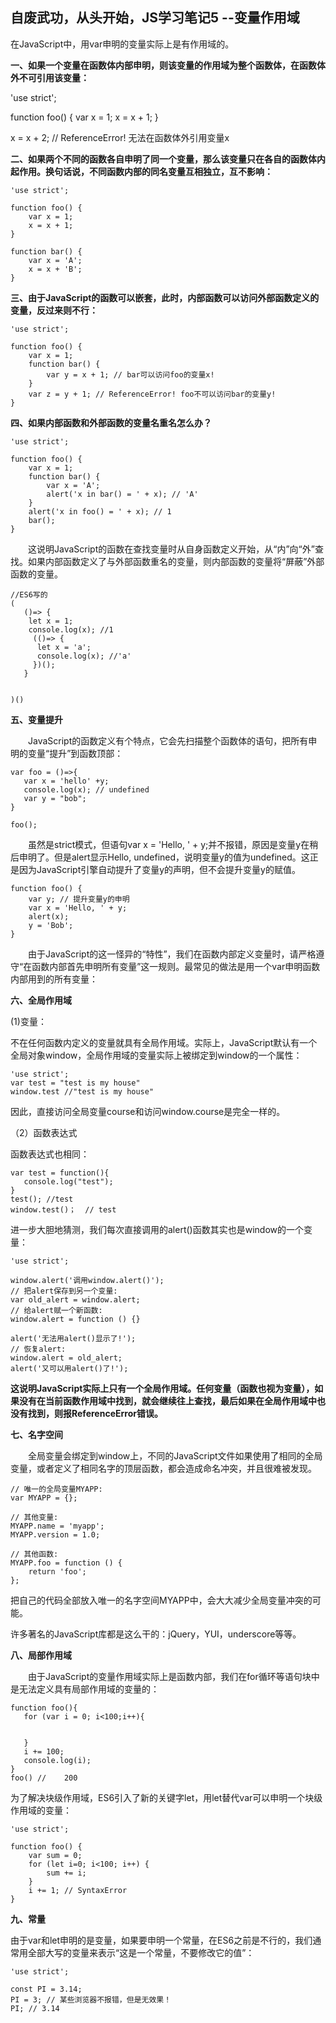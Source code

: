 自废武功，从头开始，JS学习笔记5 --变量作用域
--

在JavaScript中，用var申明的变量实际上是有作用域的。

**一、如果一个变量在函数体内部申明，则该变量的作用域为整个函数体，在函数体外不可引用该变量：**

'use strict';

function foo() {
    var x = 1;
    x = x + 1;
}

x = x + 2; // ReferenceError! 无法在函数体外引用变量x


**二、如果两个不同的函数各自申明了同一个变量，那么该变量只在各自的函数体内起作用。换句话说，不同函数内部的同名变量互相独立，互不影响：**	


	'use strict';
	
	function foo() {
	    var x = 1;
	    x = x + 1;
	}
	
	function bar() {
	    var x = 'A';
	    x = x + 'B';
	}




**三、由于JavaScript的函数可以嵌套，此时，内部函数可以访问外部函数定义的变量，反过来则不行：**


	'use strict';
	
	function foo() {
	    var x = 1;
	    function bar() {
	        var y = x + 1; // bar可以访问foo的变量x!
	    }
	    var z = y + 1; // ReferenceError! foo不可以访问bar的变量y!
	}


**四、如果内部函数和外部函数的变量名重名怎么办？**

	'use strict';
	
	function foo() {
	    var x = 1;
	    function bar() {
	        var x = 'A';
	        alert('x in bar() = ' + x); // 'A'
	    }
	    alert('x in foo() = ' + x); // 1
	    bar();
	}

　　这说明JavaScript的函数在查找变量时从自身函数定义开始，从“内”向“外”查找。如果内部函数定义了与外部函数重名的变量，则内部函数的变量将“屏蔽”外部函数的变量。


	//ES6写的
	(
	   ()=> {
	    let x = 1;
	    console.log(x); //1
	     (()=> {
	      let x = 'a';
	      console.log(x); //'a'
	     })();
	   }
	
	
	)()


**五、变量提升**

　　JavaScript的函数定义有个特点，它会先扫描整个函数体的语句，把所有申明的变量“提升”到函数顶部：

	var foo = ()=>{
	   var x = 'hello' +y;
	   console.log(x); // undefined
	   var y = "bob";
	}
	
	foo();


　　虽然是strict模式，但语句var x = 'Hello, ' + y;并不报错，原因是变量y在稍后申明了。但是alert显示Hello, undefined，说明变量y的值为undefined。这正是因为JavaScript引擎自动提升了变量y的声明，但不会提升变量y的赋值。


	function foo() {
	    var y; // 提升变量y的申明
	    var x = 'Hello, ' + y;
	    alert(x);
	    y = 'Bob';
	}


　　由于JavaScript的这一怪异的“特性”，我们在函数内部定义变量时，请严格遵守“在函数内部首先申明所有变量”这一规则。最常见的做法是用一个var申明函数内部用到的所有变量：

**六、全局作用域**

(1)变量：

不在任何函数内定义的变量就具有全局作用域。实际上，JavaScript默认有一个全局对象window，全局作用域的变量实际上被绑定到window的一个属性：
	
	'use strict';
	var test = "test is my house"
	window.test //"test is my house"

因此，直接访问全局变量course和访问window.course是完全一样的。

（2）函数表达式

  函数表达式也相同：

	var test = function(){
	   console.log("test");
	}
	test(); //test
	window.test()；  // test

进一步大胆地猜测，我们每次直接调用的alert()函数其实也是window的一个变量：


	
	'use strict';
	
	window.alert('调用window.alert()');
	// 把alert保存到另一个变量:
	var old_alert = window.alert;
	// 给alert赋一个新函数:
	window.alert = function () {}
	
	alert('无法用alert()显示了!');
	// 恢复alert:
	window.alert = old_alert;
	alert('又可以用alert()了!');




**这说明JavaScript实际上只有一个全局作用域。任何变量（函数也视为变量），如果没有在当前函数作用域中找到，就会继续往上查找，最后如果在全局作用域中也没有找到，则报ReferenceError错误。**

**七、名字空间**

　　全局变量会绑定到window上，不同的JavaScript文件如果使用了相同的全局变量，或者定义了相同名字的顶层函数，都会造成命名冲突，并且很难被发现。



	// 唯一的全局变量MYAPP:
	var MYAPP = {};
	
	// 其他变量:
	MYAPP.name = 'myapp';
	MYAPP.version = 1.0;
	
	// 其他函数:
	MYAPP.foo = function () {
	    return 'foo';
	};


把自己的代码全部放入唯一的名字空间MYAPP中，会大大减少全局变量冲突的可能。

许多著名的JavaScript库都是这么干的：jQuery，YUI，underscore等等。	


**八、局部作用域**

　　由于JavaScript的变量作用域实际上是函数内部，我们在for循环等语句块中是无法定义具有局部作用域的变量的：

	
	function foo(){
	   for (var i = 0; i<100;i++){
	   
	  
	   }
	   i += 100;
	   console.log(i);
	}
	foo() //	200


为了解决块级作用域，ES6引入了新的关键字let，用let替代var可以申明一个块级作用域的变量：


	'use strict';
	
	function foo() {
	    var sum = 0;
	    for (let i=0; i<100; i++) {
	        sum += i;
	    }
	    i += 1; // SyntaxError
	}


**九、常量**

由于var和let申明的是变量，如果要申明一个常量，在ES6之前是不行的，我们通常用全部大写的变量来表示“这是一个常量，不要修改它的值”：

	
	'use strict';
	
	const PI = 3.14;
	PI = 3; // 某些浏览器不报错，但是无效果！
	PI; // 3.14